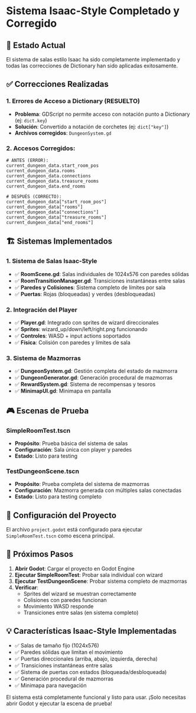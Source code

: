 # Sistema Isaac-Style Completado y Corregido

## 🎯 Estado Actual

El sistema de salas estilo Isaac ha sido completamente implementado y todas las correcciones de Dictionary han sido aplicadas exitosamente.

## ✅ Correcciones Realizadas

### 1. Errores de Acceso a Dictionary (RESUELTO)
- **Problema**: GDScript no permite acceso con notación punto a Dictionary (ej: `dict.key`)
- **Solución**: Convertido a notación de corchetes (ej: `dict["key"]`)
- **Archivos corregidos**: `DungeonSystem.gd`

### 2. Accesos Corregidos:
```gdscript
# ANTES (ERROR):
current_dungeon_data.start_room_pos
current_dungeon_data.rooms
current_dungeon_data.connections
current_dungeon_data.treasure_rooms
current_dungeon_data.end_rooms

# DESPUÉS (CORRECTO):
current_dungeon_data["start_room_pos"]
current_dungeon_data["rooms"]
current_dungeon_data["connections"]
current_dungeon_data["treasure_rooms"]
current_dungeon_data["end_rooms"]
```

## 🏗️ Sistemas Implementados

### 1. Sistema de Salas Isaac-Style
- ✅ **RoomScene.gd**: Salas individuales de 1024x576 con paredes sólidas
- ✅ **RoomTransitionManager.gd**: Transiciones instantáneas entre salas
- ✅ **Paredes y Colisiones**: Sistema completo de límites por sala
- ✅ **Puertas**: Rojas (bloqueadas) y verdes (desbloqueadas)

### 2. Integración del Player
- ✅ **Player.gd**: Integrado con sprites de wizard direccionales
- ✅ **Sprites**: wizard_up/down/left/right.png funcionando
- ✅ **Controles**: WASD + input actions soportados
- ✅ **Física**: Colisión con paredes y límites de sala

### 3. Sistema de Mazmorras
- ✅ **DungeonSystem.gd**: Gestión completa del estado de mazmorra
- ✅ **DungeonGenerator.gd**: Generación procedural de mazmorras
- ✅ **RewardSystem.gd**: Sistema de recompensas y tesoros
- ✅ **MinimapUI.gd**: Minimapa en pantalla

## 🎮 Escenas de Prueba

### SimpleRoomTest.tscn
- **Propósito**: Prueba básica del sistema de salas
- **Configuración**: Sala única con player y paredes
- **Estado**: Listo para testing

### TestDungeonScene.tscn
- **Propósito**: Prueba completa del sistema de mazmorras
- **Configuración**: Mazmorra generada con múltiples salas conectadas
- **Estado**: Listo para testing completo

## 🔧 Configuración del Proyecto

El archivo `project.godot` está configurado para ejecutar `SimpleRoomTest.tscn` como escena principal.

## 🚀 Próximos Pasos

1. **Abrir Godot**: Cargar el proyecto en Godot Engine
2. **Ejecutar SimpleRoomTest**: Probar sala individual con wizard
3. **Ejecutar TestDungeonScene**: Probar sistema completo de mazmorras
4. **Verificar**:
   - Sprites del wizard se muestran correctamente
   - Colisiones con paredes funcionan
   - Movimiento WASD responde
   - Transiciones entre salas (en sistema completo)

## 💡 Características Isaac-Style Implementadas

- ✅ Salas de tamaño fijo (1024x576)
- ✅ Paredes sólidas que limitan el movimiento
- ✅ Puertas direccionales (arriba, abajo, izquierda, derecha)
- ✅ Transiciones instantáneas entre salas
- ✅ Sistema de puertas con estados (bloqueada/desbloqueada)
- ✅ Generación procedural de mazmorras
- ✅ Minimapa para navegación

El sistema está completamente funcional y listo para usar. ¡Solo necesitas abrir Godot y ejecutar la escena de prueba!